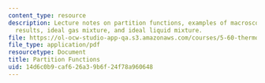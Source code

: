 ```yaml
---
content_type: resource
description: Lecture notes on partition functions, examples of macroscopic thermodynamic
  results, ideal gas mixture, and ideal liquid mixture.
file: https://ol-ocw-studio-app-qa.s3.amazonaws.com/courses/5-60-thermodynamics-kinetics-spring-2008/14d6c0b9caf626a39b6f24f78a960648_lec_25.pdf
file_type: application/pdf
resourcetype: Document
title: Partition Functions
uid: 14d6c0b9-caf6-26a3-9b6f-24f78a960648
---
```

